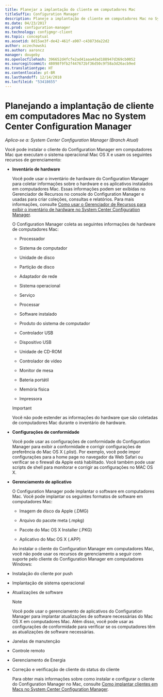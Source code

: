 ```yaml
---
title: Planejar a implantação do cliente em computadores Mac
titleSuffix: Configuration Manager
description: Planeje a implantação de cliente em computadores Mac no System Center Configuration Manager.
ms.date: 04/23/2017
ms.prod: configuration-manager
ms.technology: configmgr-client
ms.topic: conceptual
ms.assetid: 8d15ae3f-de42-461f-a907-c43873da22d2
author: aczechowski
ms.author: aaroncz
manager: dougeby
ms.openlocfilehash: 396652d4fcfe2ad41aaa4dad188947d369cb0052
ms.sourcegitcommit: 48098f9fb2f447672bf36d50c9f58a3d26acb9ed
ms.translationtype: HT
ms.contentlocale: pt-BR
ms.lasthandoff: 12/14/2018
ms.locfileid: "53418655"
---
```

# <a name="planning-for-client-deployment-to-mac-computers-in-system-center-configuration-manager"></a>Planejando a implantação de cliente em computadores Mac no System Center Configuration Manager

*Aplica-se a: System Center Configuration Manager (Branch Atual)*

Você pode instalar o cliente do Configuration Manager em computadores Mac que executam o sistema operacional Mac OS X e usam os seguintes recursos de gerenciamento:  

- **Inventário de hardware**  

   Você pode usar o inventário de hardware do Configuration Manager para coletar informações sobre o hardware e os aplicativos instalados em computadores Mac. Essas informações podem ser exibidas no Gerenciador de Recursos no console do Configuration Manager e usadas para criar coleções, consultas e relatórios. Para mais informações, consulte [Como usar o Gerenciador de Recursos para exibir o inventário de hardware no System Center Configuration Manager](../../../../core/clients/manage/inventory/use-resource-explorer-to-view-hardware-inventory.md).  

   O Configuration Manager coleta as seguintes informações de hardware de computadores Mac:  

  -   Processador  

  -   Sistema de computador  

  -   Unidade de disco  

  -   Partição de disco  

  -   Adaptador de rede  

  -   Sistema operacional  

  -   Serviço  

  -   Processar  

  -   Software instalado  

  -   Produto do sistema de computador  

  -   Controlador USB  

  -   Dispositivo USB  

  -   Unidade de CD-ROM  

  -   Controlador de vídeo  

  -   Monitor de mesa  

  -   Bateria portátil  

  -   Memória física  

  -   Impressora  

  > [!IMPORTANT]  
  >  Você não pode estender as informações do hardware que são coletadas de computadores Mac durante o inventário de hardware.  

- **Configurações de conformidade**  

   Você pode usar as configurações de conformidade do Configuration Manager para exibir a conformidade e corrigir configurações de preferência do Mac OS X (.plist). Por exemplo, você pode impor configurações para a home page no navegador da Web Safari ou verificar se o firewall da Apple está habilitado. Você também pode usar scripts de shell para monitorar e corrigir as configurações no MAC OS X.  

- **Gerenciamento de aplicativo**  

   O Configuration Manager pode implantar o software em computadores Mac. Você pode implantar os seguintes formatos de software em computadores Mac:  

  -   Imagem de disco da Apple (.DMG)  

  -   Arquivo do pacote meta (.mpkg)  

  -   Pacote do Mac OS X Installer (.PKG)  

  -   Aplicativo do Mac OS X (.APP)  

  Ao instalar o cliente do Configuration Manager em computadores Mac, você não pode usar os recursos de gerenciamento a seguir com suporte pelo cliente do Configuration Manager em computadores Windows:  

- Instalação do cliente por push  

- Implantação de sistema operacional  

- Atualizações de software  

  > [!NOTE]  
  >  Você pode usar o gerenciamento de aplicativos do Configuration Manager para implantar atualizações de software necessárias do Mac OS X em computadores Mac. Além disso, você pode usar as configurações de conformidade para verificar se os computadores têm as atualizações de software necessárias.  

- Janelas de manutenção  

- Controle remoto  

- Gerenciamento de Energia  

- Correção e verificação de cliente do status do cliente  

  Para obter mais informações sobre como instalar e configurar o cliente do Configuration Manager no Mac, consulte [Como implantar clientes em Macs no System Center Configuration Manager](../../../../core/clients/deploy/deploy-clients-to-macs.md).
